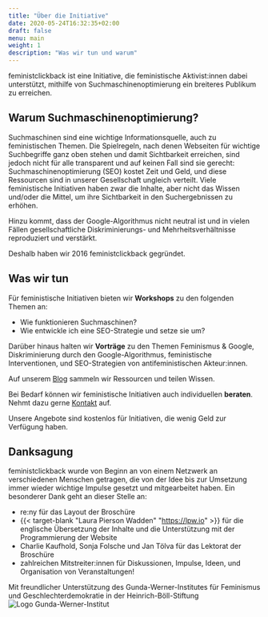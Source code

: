 ```yaml
---
title: "Über die Initiative"
date: 2020-05-24T16:32:35+02:00
draft: false
menu: main
weight: 1
description: "Was wir tun und warum"
---
```


feministclickback ist eine Initiative, die feministische Aktivist:innen dabei unterstützt, mithilfe von Suchmaschinenoptimierung ein breiteres Publikum zu erreichen.

## Warum Suchmaschinenoptimierung?
Suchmaschinen sind eine wichtige Informationsquelle, auch zu feministischen Themen. Die Spielregeln, nach denen Webseiten für wichtige Suchbegriffe ganz oben stehen und damit Sichtbarkeit erreichen, sind jedoch nicht für alle transparent und auf keinen Fall sind sie gerecht: Suchmaschinenoptimierung (SEO) kostet Zeit und Geld, und diese Ressourcen sind in unserer Gesellschaft ungleich verteilt. Viele feministische Initiativen haben zwar die Inhalte, aber nicht das Wissen und/oder die Mittel, um ihre Sichtbarkeit in den Suchergebnissen zu erhöhen.

Hinzu kommt, dass der Google-Algorithmus nicht neutral ist und in vielen Fällen gesellschaftliche Diskriminierungs- und Mehrheitsverhältnisse reproduziert und verstärkt.

Deshalb haben wir 2016 feministclickback gegründet.

## Was wir tun
Für feministische Initiativen bieten wir **Workshops** zu den folgenden Themen an:
- Wie funktionieren Suchmaschinen?
- Wie entwickle ich eine SEO-Strategie und setze sie um?

Darüber hinaus halten wir **Vorträge** zu den Themen Feminismus & Google, Diskriminierung durch den Google-Algorithmus, feministische Interventionen, und SEO-Strategien von antifeministischen Akteur:innen.

Auf unserem [Blog](/blog/) sammeln wir Ressourcen und teilen Wissen.

Bei Bedarf können wir feministische Initiativen auch individuellen **beraten**. Nehmt dazu gerne [Kontakt]((/kontakt/)) auf.

Unsere Angebote sind kostenlos für Initiativen, die wenig Geld zur Verfügung haben.


## Danksagung

feministclickback wurde von Beginn an von einem Netzwerk an verschiedenen Menschen getragen, die von der Idee bis zur Umsetzung immer wieder wichtige Impulse gesetzt und mitgearbeitet haben. Ein besonderer Dank geht an dieser Stelle an:

- re:ny für das Layout der Broschüre
- {{< target-blank "Laura Pierson Wadden" "https://lpw.io" >}} für die englische Übersetzung der Inhalte und die Unterstützung mit der Programmierung der Website
- Charlie Kaufhold, Sonja Folsche und Jan Tölva für das Lektorat der Broschüre
- zahlreichen Mitstreiter:innen für Diskussionen, Impulse, Ideen, und Organisation von Veranstaltungen!

Mit freundlicher Unterstützung des Gunda-Werner-Institutes für Feminismus und Geschlechterdemokratie in der Heinrich-Böll-Stiftung
![Logo Gunda-Werner-Institut](/images/gunda-werner-institut-logo.jpg#small)

